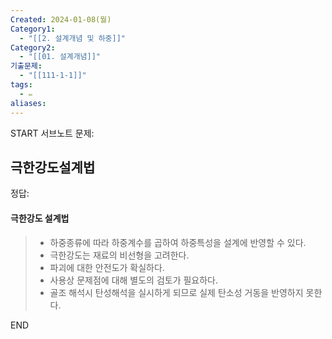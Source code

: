 ```yaml
---
Created: 2024-01-08(월)
Category1:
  - "[[2. 설계개념 및 하중]]"
Category2:
  - "[[01. 설계개념]]"
기출문제:
  - "[[111-1-1]]"
tags:
  - ✏️
aliases:
---
```

START
서브노트
문제:  
## 극한강도설계법 

정답: 
#### 극한강도 설계법
> - 하중종류에 따라 하중계수를 곱하여 하중특성을 설계에 반영할 수 있다.
> - 극한강도는 재료의 비선형을 고려한다.
> - 파괴에 대한 안전도가 확실하다.
> - 사용상 문제점에 대해 별도의 검토가 필요하다.
> - 골조 해석시 탄성해석을 실시하게 되므로 실제 탄소성 거동을 반영하지 못한다.


<!--ID: 1700393361370-->
END

